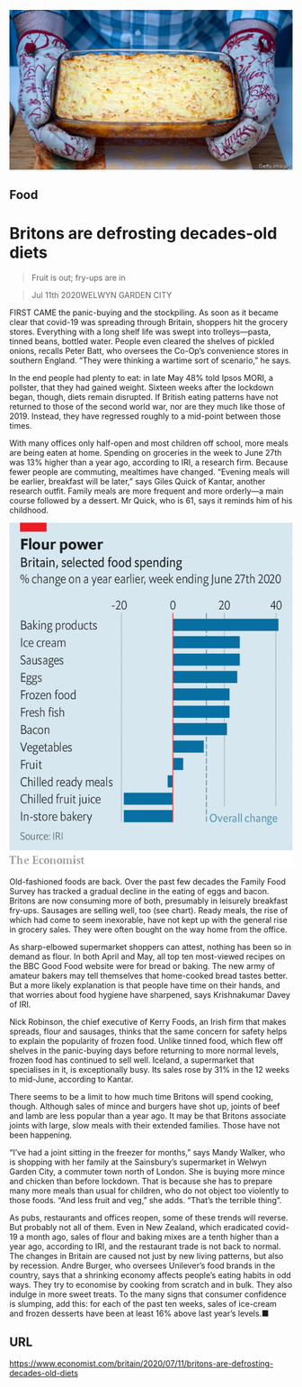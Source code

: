![](./images/20200711_BRP504.jpg)

## Food

# Britons are defrosting decades-old diets

> Fruit is out; fry-ups are in

> Jul 11th 2020WELWYN GARDEN CITY

FIRST CAME the panic-buying and the stockpiling. As soon as it became clear that covid-19 was spreading through Britain, shoppers hit the grocery stores. Everything with a long shelf life was swept into trolleys—pasta, tinned beans, bottled water. People even cleared the shelves of pickled onions, recalls Peter Batt, who oversees the Co-Op’s convenience stores in southern England. “They were thinking a wartime sort of scenario,” he says.

In the end people had plenty to eat: in late May 48% told Ipsos MORI, a pollster, that they had gained weight. Sixteen weeks after the lockdown began, though, diets remain disrupted. If British eating patterns have not returned to those of the second world war, nor are they much like those of 2019. Instead, they have regressed roughly to a mid-point between those times.

With many offices only half-open and most children off school, more meals are being eaten at home. Spending on groceries in the week to June 27th was 13% higher than a year ago, according to IRI, a research firm. Because fewer people are commuting, mealtimes have changed. “Evening meals will be earlier, breakfast will be later,” says Giles Quick of Kantar, another research outfit. Family meals are more frequent and more orderly—a main course followed by a dessert. Mr Quick, who is 61, says it reminds him of his childhood.

![](./images/20200711_BRC370_0.png)

Old-fashioned foods are back. Over the past few decades the Family Food Survey has tracked a gradual decline in the eating of eggs and bacon. Britons are now consuming more of both, presumably in leisurely breakfast fry-ups. Sausages are selling well, too (see chart). Ready meals, the rise of which had come to seem inexorable, have not kept up with the general rise in grocery sales. They were often bought on the way home from the office.

As sharp-elbowed supermarket shoppers can attest, nothing has been so in demand as flour. In both April and May, all top ten most-viewed recipes on the BBC Good Food website were for bread or baking. The new army of amateur bakers may tell themselves that home-cooked bread tastes better. But a more likely explanation is that people have time on their hands, and that worries about food hygiene have sharpened, says Krishnakumar Davey of IRI.

Nick Robinson, the chief executive of Kerry Foods, an Irish firm that makes spreads, flour and sausages, thinks that the same concern for safety helps to explain the popularity of frozen food. Unlike tinned food, which flew off shelves in the panic-buying days before returning to more normal levels, frozen food has continued to sell well. Iceland, a supermarket that specialises in it, is exceptionally busy. Its sales rose by 31% in the 12 weeks to mid-June, according to Kantar.

There seems to be a limit to how much time Britons will spend cooking, though. Although sales of mince and burgers have shot up, joints of beef and lamb are less popular than a year ago. It may be that Britons associate joints with large, slow meals with their extended families. Those have not been happening.

“I’ve had a joint sitting in the freezer for months,” says Mandy Walker, who is shopping with her family at the Sainsbury’s supermarket in Welwyn Garden City, a commuter town north of London. She is buying more mince and chicken than before lockdown. That is because she has to prepare many more meals than usual for children, who do not object too violently to those foods. “And less fruit and veg,” she adds. “That’s the terrible thing”.

As pubs, restaurants and offices reopen, some of these trends will reverse. But probably not all of them. Even in New Zealand, which eradicated covid-19 a month ago, sales of flour and baking mixes are a tenth higher than a year ago, according to IRI, and the restaurant trade is not back to normal. The changes in Britain are caused not just by new living patterns, but also by recession. Andre Burger, who oversees Unilever’s food brands in the country, says that a shrinking economy affects people’s eating habits in odd ways. They try to economise by cooking from scratch and in bulk. They also indulge in more sweet treats. To the many signs that consumer confidence is slumping, add this: for each of the past ten weeks, sales of ice-cream and frozen desserts have been at least 16% above last year’s levels.■

## URL

https://www.economist.com/britain/2020/07/11/britons-are-defrosting-decades-old-diets
